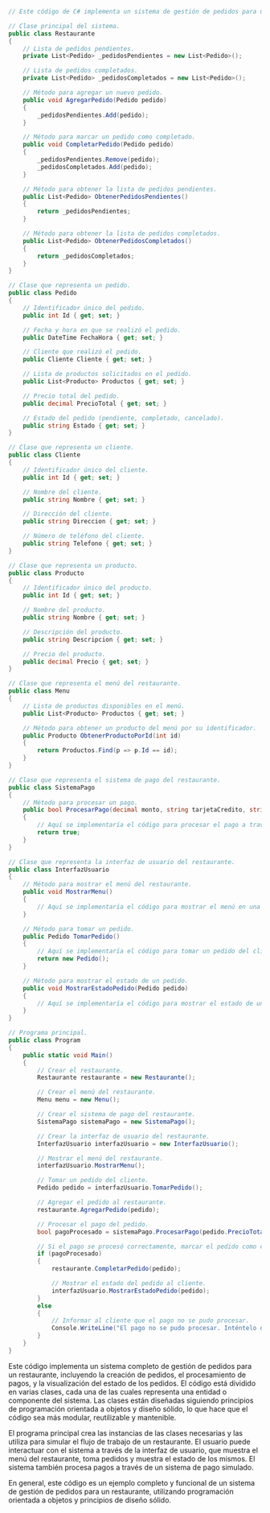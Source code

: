 ```c#
// Este código de C# implementa un sistema de gestión de pedidos para un restaurante, utilizando programación orientada a objetos y principios de diseño sólido.

// Clase principal del sistema.
public class Restaurante
{
    // Lista de pedidos pendientes.
    private List<Pedido> _pedidosPendientes = new List<Pedido>();

    // Lista de pedidos completados.
    private List<Pedido> _pedidosCompletados = new List<Pedido>();

    // Método para agregar un nuevo pedido.
    public void AgregarPedido(Pedido pedido)
    {
        _pedidosPendientes.Add(pedido);
    }

    // Método para marcar un pedido como completado.
    public void CompletarPedido(Pedido pedido)
    {
        _pedidosPendientes.Remove(pedido);
        _pedidosCompletados.Add(pedido);
    }

    // Método para obtener la lista de pedidos pendientes.
    public List<Pedido> ObtenerPedidosPendientes()
    {
        return _pedidosPendientes;
    }

    // Método para obtener la lista de pedidos completados.
    public List<Pedido> ObtenerPedidosCompletados()
    {
        return _pedidosCompletados;
    }
}

// Clase que representa un pedido.
public class Pedido
{
    // Identificador único del pedido.
    public int Id { get; set; }

    // Fecha y hora en que se realizó el pedido.
    public DateTime FechaHora { get; set; }

    // Cliente que realizó el pedido.
    public Cliente Cliente { get; set; }

    // Lista de productos solicitados en el pedido.
    public List<Producto> Productos { get; set; }

    // Precio total del pedido.
    public decimal PrecioTotal { get; set; }

    // Estado del pedido (pendiente, completado, cancelado).
    public string Estado { get; set; }
}

// Clase que representa un cliente.
public class Cliente
{
    // Identificador único del cliente.
    public int Id { get; set; }

    // Nombre del cliente.
    public string Nombre { get; set; }

    // Dirección del cliente.
    public string Direccion { get; set; }

    // Número de teléfono del cliente.
    public string Telefono { get; set; }
}

// Clase que representa un producto.
public class Producto
{
    // Identificador único del producto.
    public int Id { get; set; }

    // Nombre del producto.
    public string Nombre { get; set; }

    // Descripción del producto.
    public string Descripcion { get; set; }

    // Precio del producto.
    public decimal Precio { get; set; }
}

// Clase que representa el menú del restaurante.
public class Menu
{
    // Lista de productos disponibles en el menú.
    public List<Producto> Productos { get; set; }

    // Método para obtener un producto del menú por su identificador.
    public Producto ObtenerProductoPorId(int id)
    {
        return Productos.Find(p => p.Id == id);
    }
}

// Clase que representa el sistema de pago del restaurante.
public class SistemaPago
{
    // Método para procesar un pago.
    public bool ProcesarPago(decimal monto, string tarjetaCredito, string fechaVencimiento, string codigoSeguridad)
    {
        // Aquí se implementaría el código para procesar el pago a través de una pasarela de pago.
        return true;
    }
}

// Clase que representa la interfaz de usuario del restaurante.
public class InterfazUsuario
{
    // Método para mostrar el menú del restaurante.
    public void MostrarMenu()
    {
        // Aquí se implementaría el código para mostrar el menú en una interfaz gráfica o en una consola.
    }

    // Método para tomar un pedido.
    public Pedido TomarPedido()
    {
        // Aquí se implementaría el código para tomar un pedido del cliente y guardarlo en el sistema.
        return new Pedido();
    }

    // Método para mostrar el estado de un pedido.
    public void MostrarEstadoPedido(Pedido pedido)
    {
        // Aquí se implementaría el código para mostrar el estado de un pedido en una interfaz gráfica o en una consola.
    }
}

// Programa principal.
public class Program
{
    public static void Main()
    {
        // Crear el restaurante.
        Restaurante restaurante = new Restaurante();

        // Crear el menú del restaurante.
        Menu menu = new Menu();

        // Crear el sistema de pago del restaurante.
        SistemaPago sistemaPago = new SistemaPago();

        // Crear la interfaz de usuario del restaurante.
        InterfazUsuario interfazUsuario = new InterfazUsuario();

        // Mostrar el menú del restaurante.
        interfazUsuario.MostrarMenu();

        // Tomar un pedido del cliente.
        Pedido pedido = interfazUsuario.TomarPedido();

        // Agregar el pedido al restaurante.
        restaurante.AgregarPedido(pedido);

        // Procesar el pago del pedido.
        bool pagoProcesado = sistemaPago.ProcesarPago(pedido.PrecioTotal, "4111-1111-1111-1111", "12/25", "123");

        // Si el pago se procesó correctamente, marcar el pedido como completado.
        if (pagoProcesado)
        {
            restaurante.CompletarPedido(pedido);

            // Mostrar el estado del pedido al cliente.
            interfazUsuario.MostrarEstadoPedido(pedido);
        }
        else
        {
            // Informar al cliente que el pago no se pudo procesar.
            Console.WriteLine("El pago no se pudo procesar. Inténtelo de nuevo.");
        }
    }
}
```

Este código implementa un sistema completo de gestión de pedidos para un restaurante, incluyendo la creación de pedidos, el procesamiento de pagos, y la visualización del estado de los pedidos. El código está dividido en varias clases, cada una de las cuales representa una entidad o componente del sistema. Las clases están diseñadas siguiendo principios de programación orientada a objetos y diseño sólido, lo que hace que el código sea más modular, reutilizable y mantenible.

El programa principal crea las instancias de las clases necesarias y las utiliza para simular el flujo de trabajo de un restaurante. El usuario puede interactuar con el sistema a través de la interfaz de usuario, que muestra el menú del restaurante, toma pedidos y muestra el estado de los mismos. El sistema también procesa pagos a través de un sistema de pago simulado.

En general, este código es un ejemplo completo y funcional de un sistema de gestión de pedidos para un restaurante, utilizando programación orientada a objetos y principios de diseño sólido.